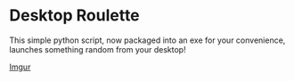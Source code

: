 # Desktop Roulette
This simple python script, now packaged into an exe for your convenience, launches something random from your desktop!

[Imgur](https://imgur.com/mvRdzpF)
